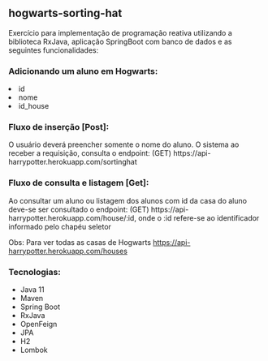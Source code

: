 <h2>hogwarts-sorting-hat</h2>
Exercício para implementação de programação reativa utilizando a biblioteca RxJava, aplicação SpringBoot com banco de dados e as seguintes funcionalidades:
  
<h3>Adicionando um aluno em Hogwarts:</h3>
<li>id</li>
<li>nome</li>
<li>id_house</li>

<h3>Fluxo de inserção [Post]:</h3>
O usuário deverá preencher somente o nome do aluno.
O sistema ao receber a requisição, consulta o endpoint: (GET) https://api-harrypotter.herokuapp.com/sortinghat

<h3>Fluxo de consulta e listagem [Get]:</h3>
Ao consultar um aluno ou listagem dos alunos com id da casa do aluno deve-se ser consultado o endpoint: (GET) https://api-harrypotter.herokuapp.com/house/:id, onde o :id refere-se ao identificador informado pelo chapéu seletor

Obs: Para ver todas as casas de Hogwarts https://api-harrypotter.herokuapp.com/houses

<h3>Tecnologias:</h3>
 
 <ul>
  <li>Java 11</li>
  <li>Maven</li>
  <li>Spring Boot</li>
  <li>RxJava</li>
  <li>OpenFeign</li>
  <li>JPA</li>
  <li>H2</li>
  <li>Lombok</li>
  </ul>

